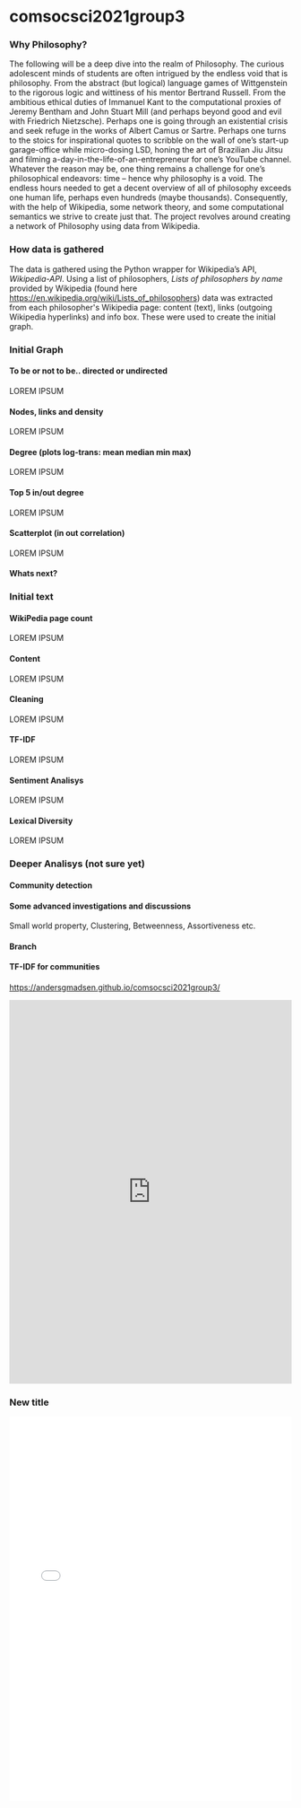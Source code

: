 # comsocsci2021group3

### Why Philosophy?
The following will be a deep dive into the realm of Philosophy. The curious adolescent minds of students are often intrigued by the endless void that is philosophy. From the abstract (but logical) language games of Wittgenstein to the rigorous logic and wittiness of his mentor Bertrand Russell. From the ambitious ethical duties of Immanuel Kant to the computational proxies of Jeremy Bentham and John Stuart Mill (and perhaps beyond good and evil with Friedrich Nietzsche). Perhaps one is going through an existential crisis and seek refuge in the works of Albert Camus or Sartre. Perhaps one turns to the stoics for inspirational quotes to scribble on the wall of one’s start-up garage-office while micro-dosing LSD, honing the art of Brazilian Jiu Jitsu and filming a-day-in-the-life-of-an-entrepreneur for one’s YouTube channel. Whatever the reason may be, one thing remains a challenge for one’s philosophical endeavors: time – hence why philosophy is a void. The endless hours needed to get a decent overview of all of philosophy exceeds one human life, perhaps even hundreds (maybe thousands). Consequently, with the help of Wikipedia, some network theory, and some computational semantics we strive to create just that. The project revolves around creating a network of Philosophy using data from Wikipedia.

### How data is gathered
The data is gathered using the Python wrapper for Wikipedia’s API, _Wikipedia-API_. Using a list of philosophers, _Lists of philosophers by name_ provided by Wikipedia (found here https://en.wikipedia.org/wiki/Lists_of_philosophers) data was extracted from each philosopher's Wikipedia page: content (text), links (outgoing Wikipedia hyperlinks) and info box. These were used to create the initial graph. 

### Initial Graph
#### To be or not to be.. directed or undirected
LOREM IPSUM
#### Nodes, links and density
LOREM IPSUM
#### Degree (plots log-trans: mean median min max)
LOREM IPSUM
#### Top 5 in/out degree
LOREM IPSUM
#### Scatterplot (in out correlation)
LOREM IPSUM
#### Whats next?
### Initial text 
#### WikiPedia page count
LOREM IPSUM 
#### Content
LOREM IPSUM
#### Cleaning
LOREM IPSUM
#### TF-IDF
LOREM IPSUM
#### Sentiment Analisys
LOREM IPSUM
#### Lexical Diversity
LOREM IPSUM 
### Deeper Analisys (not sure yet)
#### Community detection
#### Some advanced investigations and discussions
Small world property, Clustering, Betweenness, Assortiveness etc.
#### Branch
#### TF-IDF for communities
#### 
https://andersgmadsen.github.io/comsocsci2021group3/

<iframe width="100%" height="684" frameborder="0" src="https://observablehq.com/embed/@andersgmadsen/untitled?cells=chart"></iframe>

### New title

<iframe id="serviceFrameSend" width="100%" height="684" frameborder="0" src="test/index.html"></iframe>
